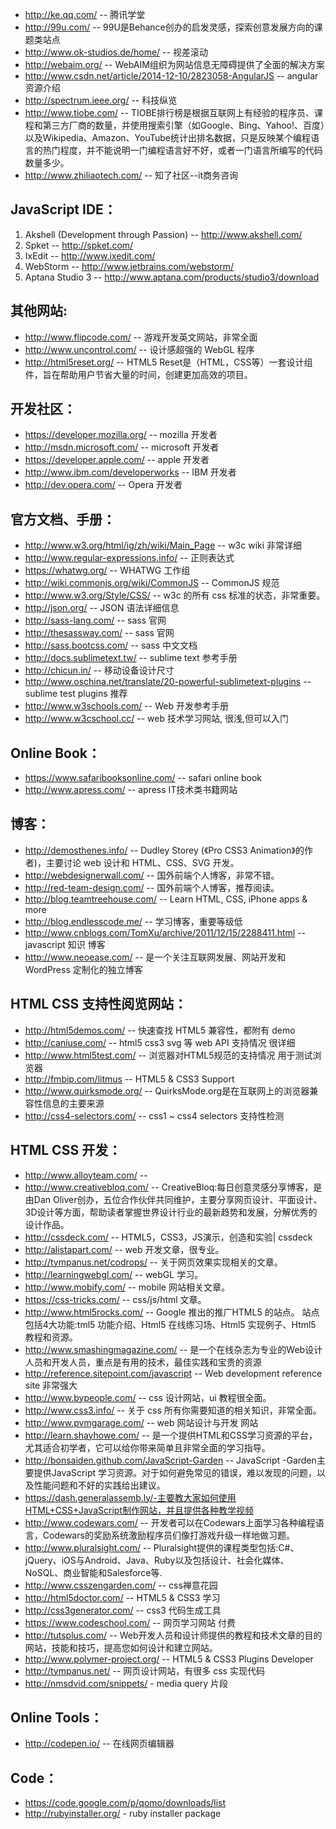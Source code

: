 
- http://ke.qq.com/ -- 腾讯学堂
- http://99u.com/ -- 99U是Behance创办的启发灵感，探索创意发展方向的课题类站点
- http://www.ok-studios.de/home/ -- 视差滚动
- http://webaim.org/ -- WebAIM组织为网站信息无障碍提供了全面的解决方案
- http://www.csdn.net/article/2014-12-10/2823058-AngularJS -- angular 资源介绍
- http://spectrum.ieee.org/ -- 科技纵览
- http://www.tiobe.com/ -- TIOBE排行榜是根据互联网上有经验的程序员、课程和第三方厂商的数量，并使用搜索引擎（如Google、Bing、Yahoo!、百度）以及Wikipedia、Amazon、YouTube统计出排名数据，只是反映某个编程语言的热门程度，并不能说明一门编程语言好不好，或者一门语言所编写的代码数量多少。
- http://www.zhiliaotech.com/ -- 知了社区--it商务咨询


## JavaScript IDE：
1. Akshell (Development through Passion) -- http://www.akshell.com/
2. Spket -- http://spket.com/
3. IxEdit --  http://www.ixedit.com/
4. WebStorm -- http://www.jetbrains.com/webstorm/
5. Aptana Studio 3 -- http://www.aptana.com/products/studio3/download

## 其他网站:
- http://www.flipcode.com/ -- 游戏开发英文网站，非常全面
- http://www.uncontrol.com/ -- 设计感超强的 WebGL 程序
- http://html5reset.org/ -- HTML5 Reset是（HTML，CSS等）一套设计组件，旨在帮助用户节省大量的时间，创建更加高效的项目。

## 开发社区：
- https://developer.mozilla.org/  -- mozilla 开发者
- http://msdn.microsoft.com/ -- microsoft 开发者
- https://developer.apple.com/ -- apple 开发者
- http://www.ibm.com/developerworks -- IBM 开发者
- http://dev.opera.com/ -- Opera 开发者


## 官方文档、手册：
- http://www.w3.org/html/ig/zh/wiki/Main_Page -- w3c wiki 非常详细
- http://www.regular-expressions.info/ -- 正则表达式
- https://whatwg.org/ -- WHATWG 工作组
- http://wiki.commonjs.org/wiki/CommonJS -- CommonJS 规范
- http://www.w3.org/Style/CSS/ -- w3c 的所有 css 标准的状态，非常重要。
- http://json.org/ -- JSON 语法详细信息
- http://sass-lang.com/ -- sass 官网
- http://thesassway.com/ -- sass 官网
- http://sass.bootcss.com/ -- sass 中文文档
- http://docs.sublimetext.tw/ -- sublime text 参考手册
- http://chicun.in/ -- 移动设备设计尺寸
- http://www.oschina.net/translate/20-powerful-sublimetext-plugins -- sublime test plugins 推荐
- http://www.w3schools.com/ -- Web 开发参考手册
- http://www.w3cschool.cc/ -- web 技术学习网站, 很浅,但可以入门

## Online Book：
- https://www.safaribooksonline.com/ -- safari online book
- http://www.apress.com/ -- apress IT技术类书籍网站

## 博客：
- http://demosthenes.info/ -- Dudley Storey (《Pro CSS3 Animation》的作者)，主要讨论 web 设计和 HTML、CSS、SVG 开发。
- http://webdesignerwall.com/ -- 国外前端个人博客，非常不错。
- http://red-team-design.com/ -- 国外前端个人博客，推荐阅读。
- http://blog.teamtreehouse.com/ -- Learn HTML, CSS, iPhone apps & more
- http://blog.endlesscode.me/ -- 学习博客，重要等级低
- http://www.cnblogs.com/TomXu/archive/2011/12/15/2288411.html -- javascript 知识 博客
- http://www.neoease.com/ -- 是一个关注互联网发展、网站开发和 WordPress 定制化的独立博客

## HTML CSS 支持性阅览网站：
- http://html5demos.com/ -- 快速查找 HTML5 兼容性，都附有 demo
- http://caniuse.com/ --  html5 css3 svg 等 web API 支持情况 很详细
- http://www.html5test.com/ -- 浏览器对HTML5规范的支持情况 用于测试浏览器
- http://fmbip.com/litmus -- HTML5 & CSS3 Support
- http://www.quirksmode.org/ -- QuirksMode.org是在互联网上的浏览器兼容性信息的主要来源
- http://css4-selectors.com/ -- css1 ~ css4 selectors 支持性检测

## HTML CSS 开发：
- http://www.alloyteam.com/ -- 
- http://www.creativebloq.com/ -- CreativeBloq:每日创意灵感分享博客，是由Dan Oliver创办，五位合作伙伴共同维护，主要分享网页设计、平面设计、3D设计等方面，帮助读者掌握世界设计行业的最新趋势和发展，分解优秀的设计作品。
- http://cssdeck.com/ -- HTML5，CSS3，JS演示，创造和实验| cssdeck
- http://alistapart.com/ -- web 开发文章，很专业。
- http://tympanus.net/codrops/ -- 关于网页效果实现相关的文章。
- http://learningwebgl.com/ -- webGL 学习。
- http://www.mobify.com/ -- mobile 网站相关文章。
- https://css-tricks.com/ -- css/js/html 文章。
- http://www.html5rocks.com/ -- Google 推出的推广HTML5 的站点。 站点包括4大功能:tml5 功能介绍、Html5 在线练习场、Html5 实现例子、Html5 教程和资源。
- http://www.smashingmagazine.com/ -- 是一个在线杂志为专业的Web设计人员和开发人员，重点是有用的技术，最佳实践和宝贵的资源
- http://reference.sitepoint.com/javascript -- Web development reference site 非常强大
- http://www.bypeople.com/ -- css 设计网站，ui 教程很全面。
- http://www.css3.info/ -- 关于 css 所有你需要知道的相关知识，非常全面。
- http://www.pvmgarage.com/ -- web 网站设计与开发 网站
- http://learn.shayhowe.com/ -- 是一个提供HTML和CSS学习资源的平台，尤其适合初学者，它可以给你带来简单且非常全面的学习指导。
- http://bonsaiden.github.com/JavaScript-Garden -- JavaScript -Garden主要提供JavaScript 学习资源。对于如何避免常见的错误，难以发现的问题，以及性能问题和不好的实践给出建议。
- https://dash.generalassemb.ly/-主要教大家如何使用HTML+CSS+JavaScript制作网站，并且提供各种教学视频
- http://www.codewars.com/ -- 开发者可以在Codewars上面学习各种编程语言，Codewars的奖励系统激励程序员们像打游戏升级一样地做习题。
- http://www.pluralsight.com/ -- Pluralsight提供的课程类型包括:C#、jQuery、iOS与Android、Java、Ruby以及包括设计、社会化媒体、NoSQL、商业智能和Salesforce等.
- http://www.csszengarden.com/ -- css禅意花园
- http://html5doctor.com/ -- HTML5 & CSS3 学习
- http://css3generator.com/ -- css3 代码生成工具
- https://www.codeschool.com/ -- 网页学习网站 付费
- http://tutsplus.com/ -- Web开发人员和设计师提供的教程和技术文章的目的网站，技能和技巧，提高您如何设计和建立网站。
- http://www.polymer-project.org/ -- HTML5 & CSS3 Plugins Developer
- http://tympanus.net/ -- 网页设计网站，有很多 css 实现代码
- http://nmsdvid.com/snippets/ - media query 片段


## Online Tools：
- http://codepen.io/ -- 在线网页编辑器


## Code：
- https://code.google.com/p/qomo/downloads/list
- http://rubyinstaller.org/ - ruby installer package

